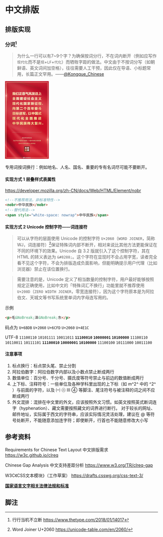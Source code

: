 # 中文排版

## 排版实现

### 分词[^1]

> 为什么一行可以有7~9个字？为确保按词分行，不在词内断开（例如应写作`现代化`而不是`现`+`LF`+`代化`）而牺牲字距的做法。中文由于不按词分写（如朝鲜语、英文词间加空格），往往需要人工干预，因此仅在导语、小标题常用，长篇正文罕用。——[@Kongque_Chinese](https://twitter.com/Kongque_Chinese)

<img src=".\中文排版.assets\分词排版.jpg" alt="分词排版" style="zoom: 25%;" />

专用词按词换行：例如地名、人名、国名、重要的专有名词尽可能不要断开。

#### 实现方式 1 层叠样式表属性

https://developer.mozilla.org/zh-CN/docs/Web/HTML/Element/nobr

```html
<!--不推荐用法，非标准特性-->
<nobr>中华民族</nobr>
<!--替代用法-->
<span style="white-space: nowrap">中华民族</span>
```

#### 实现方式 2 Unicode 控制字符——词连接符

> 可以从字符的层面使用 Unicode 的控制字符 `U+2060`（`WORD JOINER`，简称 WJ，词连接符）[^2]保证特殊词内部不断开，相对来说比其他方法更能保证在不同的环境下的效果。Unicode 自 3.2 版就引入了这个控制字符，其在 HTML 的转义表达为 `&⁠#8288;`。这个字符在显现时不会占用字宽，读者完全看不见这个字符，不会为排版造成负面影响，但能明确提示用户代理（比如浏览器）禁止在该位置换行。

> 需要注意的是，Unicode 定义了相当数量的控制字符，用户最好能够按照规定正确使用，比如中文的「特殊词汇不换行」功能里就不推荐使用 `U+200D`（`ZERO WIDTH JOINER`，零宽连接符），因为这个字符原本是为阿拉伯文、天城文等书写系统里单词内字母连写用的。

示例

```html
<p>毛&NoBreak;泽&NoBreak;东</p>
```

码点为 `U+6BDB` `U+2060` `U+6CFD` `U+2060` `U+4E1C`

UTF-8 `11100110` `10101111` `10011011` **`11100010` `10000001` `10100000`** `11100110` `10110011` `10111101` **`11100010` `10000001` `10100000`** `11100100` `10111000` `10011100`

#### 注意事项

1. 标点换行：标点禁头尾、禁止分割
2. 阿拉伯数字：阿拉伯数字内部以及小数点禁止断成两行
3. 数值单位：百分号、千分号、摄氏度等符号禁止与前边的数值断成两行
4. 上下标、注释符号：一些单位及各种学科里出现的上下标（如 m^⁠2^ 中的 ^2^ ）与前面的字符，以及 ㈠ ㊁ Ⅲ ④ 等脚注、尾注符号与被注释的词之间不应断成两行
5. 外文混排：混排在中文里的外文，应该按照外文习惯。如英文按照英式断词连字（hyphenation）、藏文需要按照藏文的词界进行断行。 对于较长的网址、邮件地址，实际属于西文的字符串，应该实际情况灵活处理，建议在 @ 等符号处断开，不能随意添加连字符；即使断开，行首也不能随意修改大小写

## 参考资料

Requirements for Chinese Text Layout 中文排版需求 https://w3c.github.io/clreq

Chinese Gap Analysis 中文支持差距分析 https://www.w3.org/TR/clreq-gap

W3C《CSS文本模块》（工作草案） https://drafts.csswg.org/css-text-3/

[**国家语言文字相关法律法规和标准**](../国家通用语言文字相关法律法规和标准.md)

## 脚注

[^1]: 行行当机不立断 https://www.thetype.com/2018/01/14017
[^2]: Word Joiner U+2060 https://unicode-table.com/en/2060/